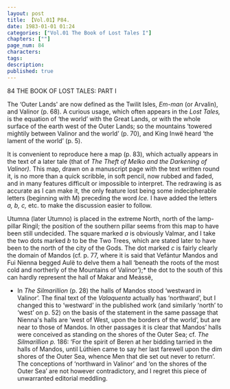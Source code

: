 ```yaml
---
layout: post
title: 【Vol.01】P84.
date: 1983-01-01 01:24
categories: ["Vol.01 The Book of Lost Tales I"]
chapters: [""]
page_num: 84
characters: 
tags: 
description: 
published: true
---
```


<p style="text-indent: 0;">
84       THE BOOK OF LOST TALES: PART I
</p>

The ‘Outer Lands' are now defined as the Twilit Isles, <I>Em-man </I>(or Arvalin), and Valinor (p. 68). A curious usage, which often appears in the <I>Lost Tales, </I>is the equation of ‘the world’ with the Great Lands, or with the whole surface of the earth west of the Outer Lands; so the mountains ‘towered mightily between Valinor and the world’ (p. 70), and King Inwë heard ‘the lament of the world’ (p. 5).

It is convenient to reproduce here a map (p. 83), which actually appears in the text of a later tale (that of <I>The Theft of Melko and the Darkening of Valinor). </I>This map, drawn on a manuscript page with the text written round it, is no more than a quick scribble, in soft pencil, now rubbed and faded, and in many features difficult or impossible to interpret. The redrawing is as accurate as I can make it, the only feature lost being some indecipherable letters (beginning with M) preceding the word <I>Ice. </I>I have added the letters <I>a, b, c, </I>etc. to make the discussion easier to follow.

Utumna (later Utumno) is placed in the extreme North, north of the lamp-pillar Ringil; the position of the southern pillar seems from this map to have been still undecided. The square marked <I>a </I>is obviously Valmar, and I take the two dots marked <I>b </I>to be the Two Trees, which are stated later to have been to the north of the city of the Gods. The dot marked <I>c </I>is fairly clearly the domain of Mandos (cf. p. 77, where it is said that Vefántur Mandos and Fui Nienna begged Aulë to delve them a hall ‘beneath the roots of the most cold and northerly of the Mountains of Valinor’);* the dot to the south of this can hardly represent the hall of Makar and Meássë,

* In <I>The Silmarillion </I>(p. 28) the halls of Mandos stood ‘westward in Valinor’. The final text of the <I>Valaquenta </I>actually has ‘northward’, but I changed this to ‘westward’ in the published work (and similarly ‘north’ to ‘west’ on p. 52) on the basis of the statement in the same passage that Nienna's halls are ‘west of West, upon the borders of the world’, but are near to those of Mandos. In other passages it is clear that Mandos’ halls were conceived as standing on the shores of the Outer Sea; cf. <I>The Silmarillion p. </I>186: ‘For the spirit of Beren at her bidding tarried in the halls of Mandos, until Lúthien came to say her last farewell upon the dim shores of the Outer Sea, whence Men that die set out never to return’. The conceptions of ‘northward in Valinor’ and ‘on the shores of the Outer Sea’ are not however contradictory, and I regret this piece of unwarranted editorial meddling.


